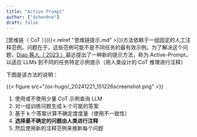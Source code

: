 ```yaml
---
title: "Active Prompt"
author: ["4shen0ne"]
draft: false
---
```


[思维链（ CoT ）]({{< relref "思维链提示.md" >}})方法依赖于一组固定的人工注释范例。问题在于，这些范例可能不是不同任务的最有效示例。为了解决这个问题，[Diao 等人（ 2023 ）](https://arxiv.org/pdf/2302.12246.pdf)最近提出了一种新的提示方法，称为 Active-Prompt，以适应 LLMs 到不同的任务特定示例提示（用人类设计的 CoT 推理进行注释）

下图是该方法的说明：

{{< figure src="/ox-hugo/_20241221_151226screenshot.png" >}}

1.  使用或不使用少量 CoT 示例查询 LLM
2.  对一组训练问题生成 k 个可能的答案
3.  基于 k 个答案计算不确定度度量（使用不一致性）
4.  **选择最不确定的问题由人类进行注释**
5.  然后使用新的注释范例来推断每个问题
